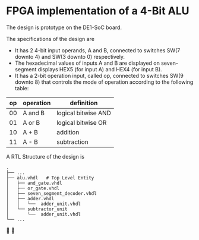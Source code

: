 # FPGA implementation of a 4-Bit ALU

The design is prototype on the DE1-SoC board. 

The specifications of the design are
* It has 2 4-bit input operands, A and B, connected to switches SW(7 downto 4) and SW(3 downto 0) respectively.
* The hexadecimal values of inputs A and B are displayed on seven-segment displays HEX5 (for input A) and HEX4 (for input B).
* It has a 2-bit operation input, called op, connected to switches SW(9 downto 8) that controls the mode of operation according to the following table:

| op | operation | definition          |  
|----|-----------|---------------------|
| 00 | A and B   | logical bitwise AND |   
| 01 | A or B    | logical bitwise OR  |  
| 10 | A + B     | addition            |
| 11 | A - B     | subtraction         |   

A RTL Structure of the design is

    .
    ├── ...
    ├── alu.vhdl   # Top Level Entity
    │   ├── and_gate.vhdl                
    │   ├── or_gate.vhdl                 
    │   ├── seven_segment_decoder.vhdl  
    │   ├── adder.vhdl                  
    │   │   └──  adder_unit.vhdl      
    │   └── subtractor_unit              
    │       └──  adder_unit.vhdl       
    └── ...


 
 